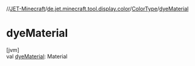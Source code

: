 //[JET-Minecraft](../../../index.md)/[de.jet.minecraft.tool.display.color](../index.md)/[ColorType](index.md)/[dyeMaterial](dye-material.md)

# dyeMaterial

[jvm]\
val [dyeMaterial](dye-material.md): Material
